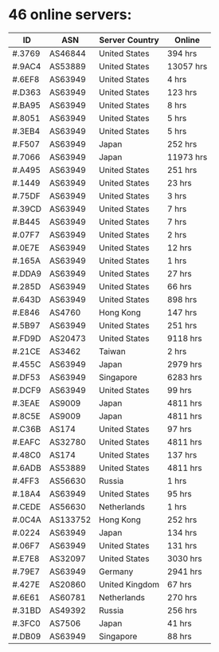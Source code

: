 # 46 online servers:

| ID | ASN | Server Country | Online |
| ------ | ------ | ------ | ------ |
| #.3769 | AS46844 | United States | 394 hrs |
| #.9AC4 | AS53889 | United States | 13057 hrs |
| #.6EF8 | AS63949 | United States | 4 hrs |
| #.D363 | AS63949 | United States | 123 hrs |
| #.BA95 | AS63949 | United States | 8 hrs |
| #.8051 | AS63949 | United States | 5 hrs |
| #.3EB4 | AS63949 | United States | 5 hrs |
| #.F507 | AS63949 | Japan | 252 hrs |
| #.7066 | AS63949 | Japan | 11973 hrs |
| #.A495 | AS63949 | United States | 251 hrs |
| #.1449 | AS63949 | United States | 23 hrs |
| #.75DF | AS63949 | United States | 3 hrs |
| #.39CD | AS63949 | United States | 7 hrs |
| #.B445 | AS63949 | United States | 7 hrs |
| #.07F7 | AS63949 | United States | 2 hrs |
| #.0E7E | AS63949 | United States | 12 hrs |
| #.165A | AS63949 | United States | 1 hrs |
| #.DDA9 | AS63949 | United States | 27 hrs |
| #.285D | AS63949 | United States | 66 hrs |
| #.643D | AS63949 | United States | 898 hrs |
| #.E846 | AS4760 | Hong Kong | 147 hrs |
| #.5B97 | AS63949 | United States | 251 hrs |
| #.FD9D | AS20473 | United States | 9118 hrs |
| #.21CE | AS3462 | Taiwan | 2 hrs |
| #.455C | AS63949 | Japan | 2979 hrs |
| #.DF53 | AS63949 | Singapore | 6283 hrs |
| #.DCF9 | AS63949 | United States | 99 hrs |
| #.3EAE | AS9009 | Japan | 4811 hrs |
| #.8C5E | AS9009 | Japan | 4811 hrs |
| #.C36B | AS174 | United States | 97 hrs |
| #.EAFC | AS32780 | United States | 4811 hrs |
| #.48C0 | AS174 | United States | 137 hrs |
| #.6ADB | AS53889 | United States | 4811 hrs |
| #.4FF3 | AS56630 | Russia | 1 hrs |
| #.18A4 | AS63949 | United States | 95 hrs |
| #.CEDE | AS56630 | Netherlands | 1 hrs |
| #.0C4A | AS133752 | Hong Kong | 252 hrs |
| #.0224 | AS63949 | Japan | 134 hrs |
| #.06F7 | AS63949 | United States | 131 hrs |
| #.E7E8 | AS32097 | United States | 3030 hrs |
| #.79E7 | AS63949 | Germany | 2941 hrs |
| #.427E | AS20860 | United Kingdom | 67 hrs |
| #.6E61 | AS60781 | Netherlands | 270 hrs |
| #.31BD | AS49392 | Russia | 256 hrs |
| #.3FC0 | AS7506 | Japan | 41 hrs |
| #.DB09 | AS63949 | Singapore | 88 hrs |

